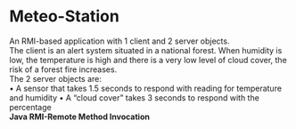 # Meteo-Station

An RMI-based application with 1 client and 2 server objects. <br>The client is an alert system situated in a national forest. When humidity is low, the temperature is
high and there is a very low level of cloud cover, the risk of a forest fire increases.<br>
The 2 server objects are:<br>
• A sensor that takes 1.5 seconds to respond with reading for temperature and humidity
• A “cloud cover” takes 3 seconds to respond with the percentage<br>
<b>Java RMI-Remote Method Invocation</b>
